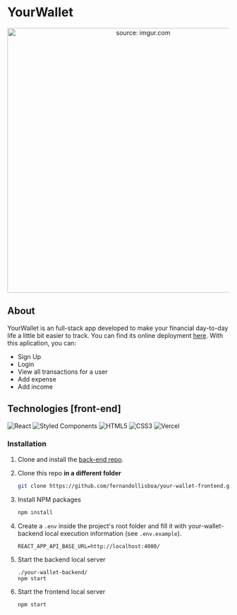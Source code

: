 # YourWallet

<div align="center">

<a href="your-wallet.vercel.app"><img height="600px" src="https://i.imgur.com/hAqxdCx.png" title="source: imgur.com" /> </a>

</div>

## About

YourWallet is an full-stack app developed to make your financial day-to-day life a little bit easier to track.
You can find its online deployment [here](https://your-wallet.vercel.app/). With this aplication, you can:

- Sign Up
- Login
- View all transactions for a user
- Add expense
- Add income

## Technologies [front-end]

![React](https://img.shields.io/badge/react-%2320232a.svg?style=for-the-badge&logo=react&logoColor=%2361DAFB)
![Styled Components](https://img.shields.io/badge/styled--components-DB7093?style=for-the-badge&logo=styled-components&logoColor=white)
![HTML5](https://img.shields.io/badge/html5-%23E34F26.svg?style=for-the-badge&logo=html5&logoColor=white)
![CSS3](https://img.shields.io/badge/css3-%231572B6.svg?style=for-the-badge&logo=css3&logoColor=white)
![Vercel](https://img.shields.io/badge/vercel-%23000000.svg?style=for-the-badge&logo=vercel&logoColor=white)

### Installation

1. Clone and install the [back-end repo](https://github.com/fernandollisboa/your-wallet-backend).

2. Clone this repo **in a different folder**

   ```sh
   git clone https://github.com/fernandollisboa/your-wallet-frontend.git
   ```

3. Install NPM packages
   ```sh
   npm install
   ```
4. Create a `.env` inside the project's root folder and fill it with your-wallet-backend local execution information (see `.env.example`).
   ```
   REACT_APP_API_BASE_URL=http://localhost:4000/
   ```
5. Start the backend local server
   ```
   ./your-wallet-backend/
   npm start
   ```
6. Start the frontend local server
   ```
   npm start
   ```
